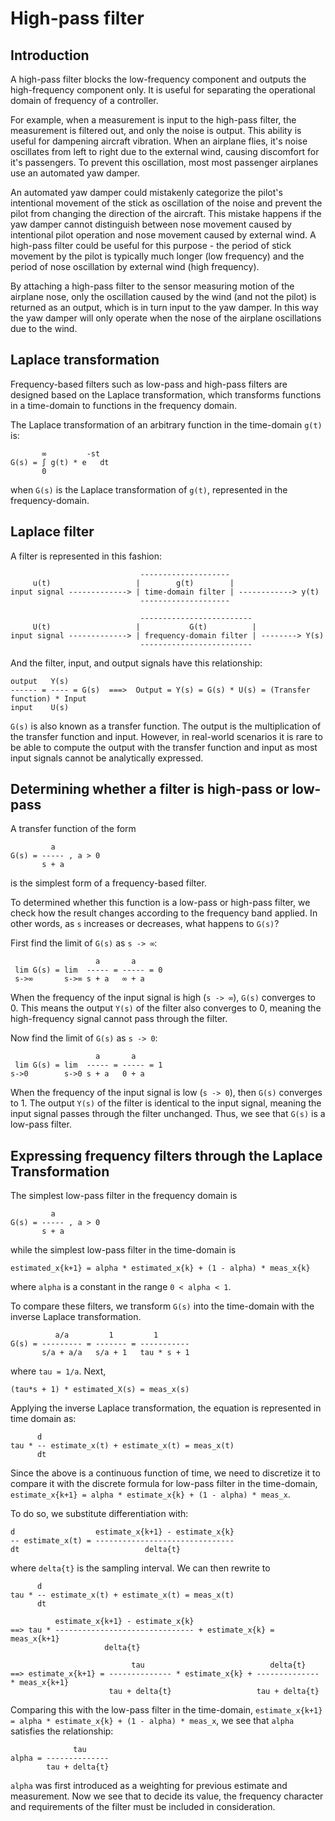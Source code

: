 # High-pass filter

## Introduction

A high-pass filter blocks the low-frequency component and outputs the high-frequency component only. 
It is useful for separating the operational domain of frequency of a controller.

For example, when a measurement is input to the high-pass filter, the measurement is filtered out,
and only the noise is output. This ability is useful for dampening aircraft vibration.
When an airplane flies, it's noise oscillates from left to right due to the external wind,
causing discomfort for it's passengers. To prevent this oscillation, most most passenger airplanes
use an automated yaw damper. 

An automated yaw damper could mistakenly categorize the pilot's intentional movement of the stick as 
oscillation of the noise and prevent the pilot from changing the direction of the aircraft. 
This mistake happens if the yaw damper cannot distinguish between nose movement caused by
intentional pilot operation and nose movement caused by external wind. A high-pass filter could be useful
for this purpose - the period of stick movement by the pilot is typically much longer (low frequency) and the period
of nose oscillation by external wind (high frequency). 

By attaching a high-pass filter to the sensor measuring motion of the airplane nose, only the oscillation
caused by the wind (and not the pilot) is returned as an output, which is in turn input to the yaw damper. 
In this way the yaw damper will only operate when the nose of the airplane oscillations due to the wind. 

## Laplace transformation 

Frequency-based filters such as low-pass and high-pass filters are designed based on the Laplace transformation,
which transforms functions in a time-domain to functions in the frequency domain. 

The Laplace transformation of an arbitrary function in the time-domain `g(t)` is:
```
       ∞         -st
G(s) = ∫ g(t) * e   dt
       0
```
when `G(s)` is the Laplace transformation of `g(t)`, represented in the frequency-domain. 

## Laplace filter

A filter is represented in this fashion:
```
                             --------------------
     u(t)                   |        g(t)        |
input signal -------------> | time-domain filter | ------------> y(t)
                             --------------------
                             
                             -------------------------
     U(t)                   |           G(t)          |
input signal -------------> | frequency-domain filter | --------> Y(s)
                             -------------------------                        
```

And the filter, input, and output signals have this relationship:
```
output   Y(s)
------ = ---- = G(s)  ===>  Output = Y(s) = G(s) * U(s) = (Transfer function) * Input
input    U(s)
```
`G(s)` is also known as a transfer function. The output is the multiplication of the transfer function and input.
However, in real-world scenarios it is rare to be able to compute the output with the transfer function and input 
as most input signals cannot be analytically expressed.

## Determining whether a filter is high-pass or low-pass

A transfer function of the form
```
         a
G(s) = ----- , a > 0
       s + a
```
is the simplest form of a frequency-based filter. 

To determined whether this function is a low-pass or high-pass filter, we check how the result changes 
according to the frequency band applied. In other words, as `s` increases or decreases, what happens to `G(s)`?

First find the limit of `G(s)` as `s -> ∞`:
``` 
                   a       a 
 lim G(s) = lim  ----- = ----- = 0
 s->∞       s->∞ s + a   ∞ + a
```
When the frequency of the input signal is high (`s -> ∞`), `G(s)` converges to 0. 
This means the output `Y(s)` of the filter also converges to 0, meaning the high-frequency signal cannot pass through the filter. 

Now find the limit of `G(s)` as `s -> 0`:
``` 
                   a       a 
 lim G(s) = lim  ----- = ----- = 1
s->0        s->0 s + a   0 + a
```
When the frequency of the input signal is low (`s -> 0`), then `G(s)` converges to 1.
The output `Y(s)` of the filter is identical to the input signal,
meaning the input signal passes through the filter unchanged. 
Thus, we see that `G(s)` is a low-pass filter. 

## Expressing frequency filters through the Laplace Transformation

The simplest low-pass filter in the frequency domain is 
```
         a
G(s) = ----- , a > 0
       s + a
```
while the simplest low-pass filter in the time-domain is 
```            
estimated_x{k+1} = alpha * estimated_x{k} + (1 - alpha) * meas_x{k}
```
where `alpha` is a constant in the range `0 < alpha < 1`.

To compare these filters, we transform `G(s)` into the time-domain with the inverse Laplace transformation.
```
          a/a         1         1
G(s) = --------- = ------- = -----------
       s/a + a/a   s/a + 1   tau * s + 1
```
where `tau = 1/a`. Next,
```
(tau*s + 1) * estimated_X(s) = meas_x(s)
```
Applying the inverse Laplace transformation, the equation is represented in time domain as:
```
      d 
tau * -- estimate_x(t) + estimate_x(t) = meas_x(t)
      dt
```
Since the above is a continuous function of time, we need to discretize it to compare it with the
discrete formula for low-pass filter in the time-domain, `estimate_x{k+1} = alpha * estimate_x{k} + (1 - alpha) * meas_x`.

To do so, we substitute differentiation with:
```
d                  estimate_x{k+1} - estimate_x{k}
-- estimate_x(t) = -------------------------------
dt                            delta{t}
```
where `delta{t}` is the sampling interval. We can then rewrite to
```
      d 
tau * -- estimate_x(t) + estimate_x(t) = meas_x(t)
      dt
      
          estimate_x{k+1} - estimate_x{k}
==> tau * ------------------------------- + estimate_x{k} = meas_x{k+1}
                     delta{t}

                           tau                            delta{t}
==> estimate_x{k+1} = -------------- * estimate_x{k} + -------------- * meas_x{k+1}
                      tau + delta{t}                   tau + delta{t}
```
Comparing this with the low-pass filter in the time-domain, `estimate_x{k+1} = alpha * estimate_x{k} + (1 - alpha) * meas_x`,
we see that `alpha` satisfies the relationship: 
```
              tau
alpha = --------------
        tau + delta{t}
```
`alpha` was first introduced as a weighting for previous estimate and measurement.
Now we see that to decide its value, the frequency character and requirements of the filter
must be included in consideration. 
